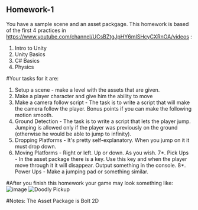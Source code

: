 ## Homework-1

You have a sample scene and an asset packgage.
This homework is based of the first 4 practices in https://www.youtube.com/channel/UCsBZtgJpHY6mISHcyCXRnOA/videos : 
 1. Intro to Unity
 2. Unity Basics
 3. C# Basics
 4. Physics

#Your tasks for it are:
 1. Setup a scene - make a level with the assets that are given.
 2. Make a player character and give him the ability to move
 3. Make a camera follow script - The task is to write a script that will make the camera follow the player. Bonus points if you can make the following motion smooth.
 4. Ground Detection - The task is to write a script that lets the player jump. Jumping is allowed only if the player was previously on the ground (otherwise he would be able to jump to infinity). 
 5. Dropping Platforms - It's pretty self-explanatory. When you jump on it it must drop down.
 6. Moving Platforms - Right or left. Up or down. As you wish.
 7*. Pick Ups - In the asset package there is a key. Use this key and when the player move through it it will disappear. Output something in the console.
 8*. Power Ups - Make a jumping pad or something similar.
 
#After you finish this homework your game may look something like:
![image](https://user-images.githubusercontent.com/25185815/108394913-ebc36000-721d-11eb-9f92-79e3bd036c1a.png)
![Doodly Pickup](https://user-images.githubusercontent.com/25185815/108393551-70ad7a00-721c-11eb-9adf-644727a2c7e6.JPG)

#Notes:
The Asset Package is Bolt 2D
